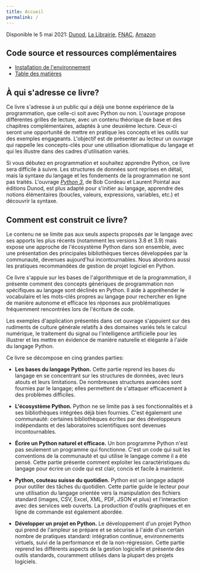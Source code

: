```yaml
---
title: Accueil
permalink: /
---
```


Disponible le 5 mai 2021: [Dunod](/), [La Librairie](https://www.lalibrairie.com/livres/programmation-python-avancee--guide-pour-une-pratique-efficace_0-7273076_9782100815982.html), [FNAC](https://livre.fnac.com/a15701475/Xavier-Olive-Programmation-Python-avancee-Guide-pour-une-pratique-elegante-et-efficace), [Amazon](https://www.amazon.fr/dp/2100815989/)

## Code source et ressources complémentaires

- [Installation de l'environnement](/python/installation)
- [Table des matières](/python/contents)

## À qui s'adresse ce livre?

Ce livre s'adresse à un public qui a déjà une bonne expérience de la programmation, que celle-ci soit avec Python ou non. L'ouvrage propose différentes grilles de lecture, avec un contenu théorique de base et des chapitres complémentaires, adaptés à une deuxième lecture. Ceux-ci seront une opportunité de mettre en pratique les concepts et les outils sur des exemples engageants. L'objectif est de présenter au lecteur un ouvrage qui rappelle les concepts-clés pour une utilisation idiomatique du langage et qui les illustre dans des cadres d'utilisation variés.

Si vous débutez en programmation et souhaitez apprendre Python, ce livre sera difficile à suivre. Les structures de données sont reprises en détail, mais la syntaxe du langage et les fondements de la programmation ne sont pas traités. L'ouvrage [_Python 3_](https://github.com/lpointal/appbclp), de Bob Cordeau et Laurent Pointal aux éditions Dunod, est plus adapté pour s'initier au langage, apprendre des notions élémentaires (boucles, valeurs, expressions, variables, etc.) et découvrir la syntaxe.

## Comment est construit ce livre?

Le contenu ne se limite pas aux seuls aspects proposés par le langage avec ses apports les plus récents (notamment les versions 3.8 et 3.9) mais expose une approche de l'écosystème Python dans son ensemble, avec une présentation des principales bibliothèques tierces développées par la communauté, devenues aujourd'hui incontournables. Nous abordons aussi les pratiques recommandées de gestion de projet logiciel en Python.

Ce livre s'appuie sur les bases de l'algorithmique et de la programmation, il présente comment des concepts génériques de programmation non spécifiques au langage sont déclinés en Python. Il aide à appréhender le vocabulaire et les mots-clés propres au langage pour rechercher en ligne de manière autonome et efficace les réponses aux problématiques fréquemment rencontrées lors de l'écriture de code.

Les exemples d'application présentés dans cet ouvrage s'appuient sur des rudiments de culture générale relatifs à des domaines variés tels le calcul numérique, le traitement du signal ou l'intelligence artificielle pour les illustrer et les mettre en évidence de manière naturelle et élégante à l'aide du langage Python.

Ce livre se décompose en cinq grandes parties:

- **Les bases du langage Python.** Cette partie reprend les bases du langage en se concentrant sur les structures de données, avec leurs atouts et leurs limitations. De nombreuses structures avancées sont fournies par le langage; elles permettent de s'attaquer efficacement à des problèmes difficiles.

- **L'écosystème Python.** Python ne se limite pas à ses fonctionnalités et à ses bibliothèques intégrées déjà bien fournies. C'est également une communauté: certaines bibliothèques écrites par des développeurs indépendants et des laboratoires scientifiques sont devenues incontournables.

- **Écrire un Python naturel et efficace.** Un bon programme Python n'est pas seulement un programme qui fonctionne. C'est un code qui suit les conventions de la communauté et qui utilise le langage comme il a été pensé. Cette partie présente comment exploiter les caractéristiques du langage pour écrire un code qui est clair, concis et facile à maintenir.

- **Python, couteau suisse du quotidien.** Python est un langage adapté pour outiller des tâches du quotidien. Cette partie guide le lecteur pour une utilisation du langage orientée vers la manipulation des fichiers standard (images, CSV, Excel, XML, PDF, JSON et plus) et l'interaction avec des services web ouverts. La production d'outils graphiques et en ligne de commande est également abordée.

- **Développer un projet en Python.** Le développement d'un projet Python qui prend de l'ampleur se prépare et se sécurise à l'aide d'un certain nombre de pratiques standard: intégration continue, environnements virtuels, suivi de la performance et de la non-régression. Cette partie reprend les différents aspects de la gestion logicielle et présente des outils standards, couramment utilisés dans la plupart des projets logiciels.
